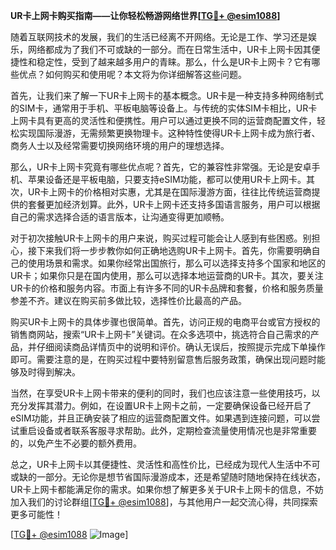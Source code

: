 **UR卡上网卡购买指南——让你轻松畅游网络世界[[TG💪+ @esim1088](https://t.me/s/esim1088)]**

随着互联网技术的发展，我们的生活已经离不开网络。无论是工作、学习还是娱乐，网络都成为了我们不可或缺的一部分。而在日常生活中，UR卡上网卡因其便捷性和稳定性，受到了越来越多用户的青睐。那么，什么是UR卡上网卡？它有哪些优点？如何购买和使用呢？本文将为你详细解答这些问题。

首先，让我们来了解一下UR卡上网卡的基本概念。UR卡是一种支持多种网络制式的SIM卡，通常用于手机、平板电脑等设备上。与传统的实体SIM卡相比，UR卡上网卡具有更高的灵活性和便携性。用户可以通过更换不同的运营商配置文件，轻松实现国际漫游，无需频繁更换物理卡。这种特性使得UR卡上网卡成为旅行者、商务人士以及经常需要切换网络环境的用户的理想选择。

那么，UR卡上网卡究竟有哪些优点呢？首先，它的兼容性非常强。无论是安卓手机、苹果设备还是平板电脑，只要支持eSIM功能，都可以使用UR卡上网卡。其次，UR卡上网卡的价格相对实惠，尤其是在国际漫游方面，往往比传统运营商提供的套餐更加经济划算。此外，UR卡上网卡还支持多国语言服务，用户可以根据自己的需求选择合适的语言版本，让沟通变得更加顺畅。

对于初次接触UR卡上网卡的用户来说，购买过程可能会让人感到有些困惑。别担心，接下来我们将一步步教你如何正确地选购UR卡上网卡。首先，你需要明确自己的使用场景和需求。如果你经常出国旅行，那么可以选择支持多个国家和地区的UR卡；如果你只是在国内使用，那么可以选择本地运营商的UR卡。其次，要关注UR卡的价格和服务内容。市面上有许多不同的UR卡品牌和套餐，价格和服务质量参差不齐。建议在购买前多做比较，选择性价比最高的产品。

购买UR卡上网卡的具体步骤也很简单。首先，访问正规的电商平台或官方授权的销售商网站，搜索“UR卡上网卡”关键词。在众多选项中，挑选符合自己需求的产品，并仔细阅读商品详情页中的说明和评价。确认无误后，按照提示完成下单操作即可。需要注意的是，在购买过程中要特别留意售后服务政策，确保出现问题时能够及时得到解决。

当然，在享受UR卡上网卡带来的便利的同时，我们也应该注意一些使用技巧，以充分发挥其潜力。例如，在设置UR卡上网卡之前，一定要确保设备已经开启了eSIM功能，并且正确安装了相应的运营商配置文件。如果遇到连接问题，可以尝试重启设备或者联系客服寻求帮助。此外，定期检查流量使用情况也是非常重要的，以免产生不必要的额外费用。

总之，UR卡上网卡以其便捷性、灵活性和高性价比，已经成为现代人生活中不可或缺的一部分。无论你是想节省国际漫游成本，还是希望随时随地保持在线状态，UR卡上网卡都能满足你的需求。如果你想了解更多关于UR卡上网卡的信息，不妨加入我们的讨论群组[[TG💪+ @esim1088](https://t.me/s/esim1088)]，与其他用户一起交流心得，共同探索更多可能性！

[[TG💪+ @esim1088](https://t.me/s/esim1088) ![Image](https://i.postimg.cc/4NQfJmqS/Snipaste-2025-05-13-00-14-12.png)]